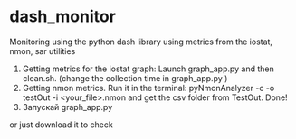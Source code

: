# dash_monitor
Monitoring using the python dash library using metrics from the iostat, nmon, sar utilities<br>
1. Getting metrics for the iostat graph:
  Launch graph_app.py and then clean.sh. (change the collection time in graph_app.py )
2. Getting nmon metrics. Run it in the terminal:
   pyNmonAnalyzer -c -o testOut -i <your_file>.nmon
   and get the csv folder from TestOut. Done!
3. Запускай graph_app.py


or just download it to check
